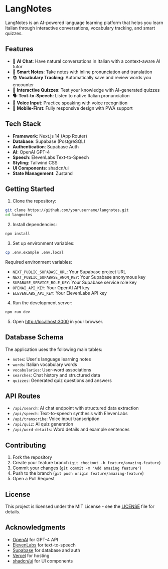 # LangNotes

LangNotes is an AI-powered language learning platform that helps you learn Italian through interactive conversations, vocabulary tracking, and smart quizzes.

## Features

- 🤖 **AI Chat**: Have natural conversations in Italian with a context-aware AI tutor
- 📝 **Smart Notes**: Take notes with inline pronunciation and translation
- 📚 **Vocabulary Tracking**: Automatically save and review words you encounter
- 🎯 **Interactive Quizzes**: Test your knowledge with AI-generated quizzes
- 🗣️ **Text-to-Speech**: Listen to native Italian pronunciation
- 🔄 **Voice Input**: Practice speaking with voice recognition
- 📱 **Mobile-First**: Fully responsive design with PWA support

## Tech Stack

- **Framework**: Next.js 14 (App Router)
- **Database**: Supabase (PostgreSQL)
- **Authentication**: Supabase Auth
- **AI**: OpenAI GPT-4
- **Speech**: ElevenLabs Text-to-Speech
- **Styling**: Tailwind CSS
- **UI Components**: shadcn/ui
- **State Management**: Zustand

## Getting Started

1. Clone the repository:
```bash
git clone https://github.com/yourusername/langnotes.git
cd langnotes
```

2. Install dependencies:
```bash
npm install
```

3. Set up environment variables:
```bash
cp .env.example .env.local
```

Required environment variables:
- `NEXT_PUBLIC_SUPABASE_URL`: Your Supabase project URL
- `NEXT_PUBLIC_SUPABASE_ANON_KEY`: Your Supabase anonymous key
- `SUPABASE_SERVICE_ROLE_KEY`: Your Supabase service role key
- `OPENAI_API_KEY`: Your OpenAI API key
- `ELEVENLABS_API_KEY`: Your ElevenLabs API key

4. Run the development server:
```bash
npm run dev
```

5. Open [http://localhost:3000](http://localhost:3000) in your browser.

## Database Schema

The application uses the following main tables:

- `notes`: User's language learning notes
- `words`: Italian vocabulary words
- `vocabularies`: User-word associations
- `searches`: Chat history and structured data
- `quizzes`: Generated quiz questions and answers

## API Routes

- `/api/search`: AI chat endpoint with structured data extraction
- `/api/speech`: Text-to-speech synthesis with ElevenLabs
- `/api/transcribe`: Voice input transcription
- `/api/quiz`: AI quiz generation
- `/api/word-details`: Word details and example sentences

## Contributing

1. Fork the repository
2. Create your feature branch (`git checkout -b feature/amazing-feature`)
3. Commit your changes (`git commit -m 'Add amazing feature'`)
4. Push to the branch (`git push origin feature/amazing-feature`)
5. Open a Pull Request

## License

This project is licensed under the MIT License - see the [LICENSE](LICENSE) file for details.

## Acknowledgments

- [OpenAI](https://openai.com/) for GPT-4 API
- [ElevenLabs](https://elevenlabs.io/) for text-to-speech
- [Supabase](https://supabase.com/) for database and auth
- [Vercel](https://vercel.com/) for hosting
- [shadcn/ui](https://ui.shadcn.com/) for UI components
